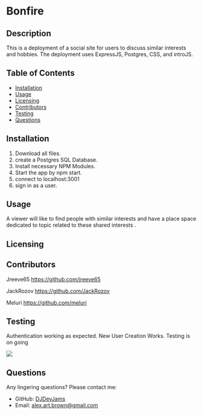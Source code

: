 # Bonfire

## Description
This is a deployment of a social site for users to discuss similar interests and hobbies. The deployment uses ExpressJS, Postgres, CSS, and introJS.

## Table of Contents
- [Installation](#installation)
- [Usage](#usage)
- [Licensing](#licensing)
- [Contributors](#contributors)
- [Testing](#testing)
- [Questions](#questions)

## Installation
1. Download all files. 
2. create a Postgres SQL Database.
3. Install necessary NPM Modules.
4. Start the app by npm start. 
5. connect to localhost:3001
6. sign in as a user.

## Usage
A viewer will like to find people with similar interests and have a place space dedicated to topic related to these shared interests . 

## Licensing


## Contributors
Jreeve65 https://github.com/jreeve65 

JackRozov  https://github.com/JackRozov 

Meluri https://github.com/meluri

## Testing
Authentication working as expected. 
New User Creation Works. 
Testing is on going

<img src="./public/images/Bonfire_Login Page.png">

## Questions
Any lingering questions? Please contact me:
- GitHub: [DJDevJams](https://github.com/DJDevJams)
- Email: alex.art.brown@gmail.com
